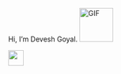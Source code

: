   Hi, I’m Devesh Goyal.         <img alt="GIF" src="https://github.com/TheDudeThatCode/TheDudeThatCode/blob/master/Assets/wave.gif" width="68" />
 
 
 
 
 
 <img src="https://github.com/TheDudeThatCode/TheDudeThatCode/blob/master/Assets/Developer.gif" width="31px"> 

